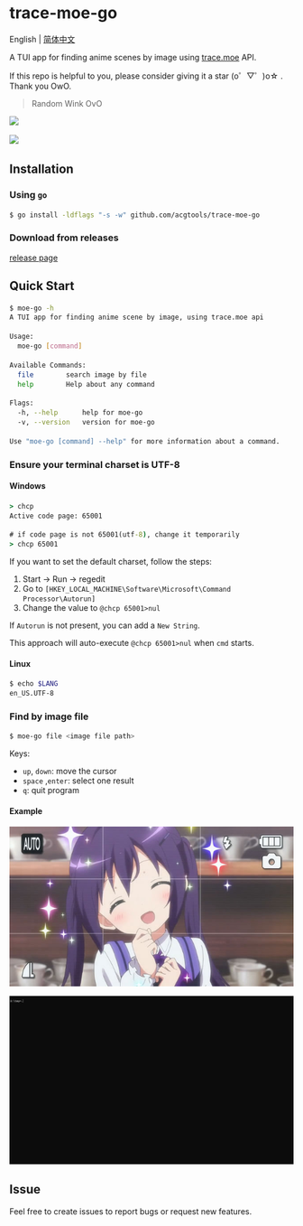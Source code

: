 # trace-moe-go

English | [简体中文](./README_ZH_CN.md)

A TUI app for finding anime scenes by image using [trace.moe](https://trace.moe/) API.

If this repo is helpful to you, please consider giving it a star (o゜▽゜)o☆ . Thank you OwO. 

> Random Wink OvO

<!-- If you want to deploy your own service for random waifu. Check: https://github.com/dreamjz/waifu-getter -->
<img src="https://waifu-getter.vercel.app/sfw?eps=wink" />

<br />

<!-- 
  If you want to use your own Moe-Counter
  please refer to the tutorial 
  in its original repo: https://github.com/journey-ad/Moe-Counter
  and deploy it to the Replit or Glitch
-->
![](https://political-capable-roll.glitch.me/get/@acgtooltracemoego?theme=rule34)

## Installation

### Using `go`

```sh
$ go install -ldflags "-s -w" github.com/acgtools/trace-moe-go
```

### Download from releases

[release page](https://github.com/acgtools/trace-moe-go/releases)

## Quick Start

```sh
$ moe-go -h
A TUI app for finding anime scene by image, using trace.moe api

Usage:
  moe-go [command]

Available Commands:
  file        search image by file
  help        Help about any command

Flags:
  -h, --help      help for moe-go
  -v, --version   version for moe-go

Use "moe-go [command] --help" for more information about a command.
```

### Ensure your terminal charset is UTF-8

#### Windows

```cmd
> chcp
Active code page: 65001

# if code page is not 65001(utf-8), change it temporarily
> chcp 65001
```

If you want to set the default charset, follow the steps:

1. Start -> Run -> regedit
2. Go to `[HKEY_LOCAL_MACHINE\Software\Microsoft\Command Processor\Autorun]`
3. Change the value to `@chcp 65001>nul`

If `Autorun` is not present, you can add a `New String`.

This approach will auto-execute `@chcp 65001>nul` when `cmd` starts.

#### Linux

```sh
$ echo $LANG
en_US.UTF-8
```

### Find by image file

```sh
$ moe-go file <image file path>
```

Keys:

- `up`, `down`: move the cursor
- `space` ,`enter`: select one result
- `q`: quit program

#### Example

![gochiusa_rize](https://raw.githubusercontent.com/dreamjz/pics/main/pics/2023/202312042054552.jpg)

![1](https://raw.githubusercontent.com/dreamjz/pics/main/pics/2023/202312042051978.gif)

## Issue

Feel free to create issues to report bugs or request new features.
